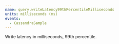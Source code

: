 ```yaml
---
name: query.writeLatency99thPercentileMilliseconds
units: milliseconds (ms)
events:
  - CassandraSample
---
```


Write latency in milliseconds, 99th percentile.